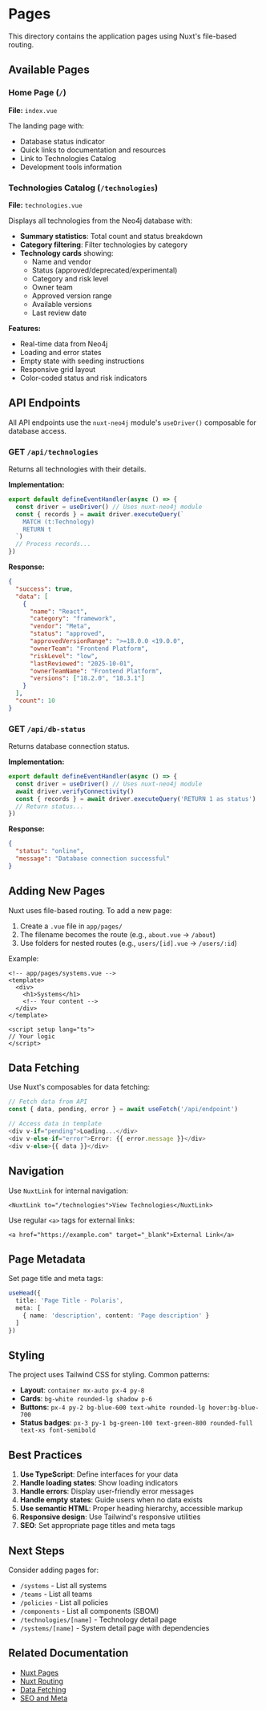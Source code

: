 # Pages

This directory contains the application pages using Nuxt's file-based routing.

## Available Pages

### Home Page (`/`)

**File:** `index.vue`

The landing page with:
- Database status indicator
- Quick links to documentation and resources
- Link to Technologies Catalog
- Development tools information

### Technologies Catalog (`/technologies`)

**File:** `technologies.vue`

Displays all technologies from the Neo4j database with:
- **Summary statistics**: Total count and status breakdown
- **Category filtering**: Filter technologies by category
- **Technology cards** showing:
  - Name and vendor
  - Status (approved/deprecated/experimental)
  - Category and risk level
  - Owner team
  - Approved version range
  - Available versions
  - Last review date

**Features:**
- Real-time data from Neo4j
- Loading and error states
- Empty state with seeding instructions
- Responsive grid layout
- Color-coded status and risk indicators

## API Endpoints

All API endpoints use the `nuxt-neo4j` module's `useDriver()` composable for database access.

### GET `/api/technologies`

Returns all technologies with their details.

**Implementation:**
```typescript
export default defineEventHandler(async () => {
  const driver = useDriver() // Uses nuxt-neo4j module
  const { records } = await driver.executeQuery(`
    MATCH (t:Technology)
    RETURN t
  `)
  // Process records...
})
```

**Response:**
```json
{
  "success": true,
  "data": [
    {
      "name": "React",
      "category": "framework",
      "vendor": "Meta",
      "status": "approved",
      "approvedVersionRange": ">=18.0.0 <19.0.0",
      "ownerTeam": "Frontend Platform",
      "riskLevel": "low",
      "lastReviewed": "2025-10-01",
      "ownerTeamName": "Frontend Platform",
      "versions": ["18.2.0", "18.3.1"]
    }
  ],
  "count": 10
}
```

### GET `/api/db-status`

Returns database connection status.

**Implementation:**
```typescript
export default defineEventHandler(async () => {
  const driver = useDriver() // Uses nuxt-neo4j module
  await driver.verifyConnectivity()
  const { records } = await driver.executeQuery('RETURN 1 as status')
  // Return status...
})
```

**Response:**
```json
{
  "status": "online",
  "message": "Database connection successful"
}
```

## Adding New Pages

Nuxt uses file-based routing. To add a new page:

1. Create a `.vue` file in `app/pages/`
2. The filename becomes the route (e.g., `about.vue` → `/about`)
3. Use folders for nested routes (e.g., `users/[id].vue` → `/users/:id`)

Example:

```vue
<!-- app/pages/systems.vue -->
<template>
  <div>
    <h1>Systems</h1>
    <!-- Your content -->
  </div>
</template>

<script setup lang="ts">
// Your logic
</script>
```

## Data Fetching

Use Nuxt's composables for data fetching:

```typescript
// Fetch data from API
const { data, pending, error } = await useFetch('/api/endpoint')

// Access data in template
<div v-if="pending">Loading...</div>
<div v-else-if="error">Error: {{ error.message }}</div>
<div v-else>{{ data }}</div>
```

## Navigation

Use `NuxtLink` for internal navigation:

```vue
<NuxtLink to="/technologies">View Technologies</NuxtLink>
```

Use regular `<a>` tags for external links:

```vue
<a href="https://example.com" target="_blank">External Link</a>
```

## Page Metadata

Set page title and meta tags:

```typescript
useHead({
  title: 'Page Title - Polaris',
  meta: [
    { name: 'description', content: 'Page description' }
  ]
})
```

## Styling

The project uses Tailwind CSS for styling. Common patterns:

- **Layout**: `container mx-auto px-4 py-8`
- **Cards**: `bg-white rounded-lg shadow p-6`
- **Buttons**: `px-4 py-2 bg-blue-600 text-white rounded-lg hover:bg-blue-700`
- **Status badges**: `px-3 py-1 bg-green-100 text-green-800 rounded-full text-xs font-semibold`

## Best Practices

1. **Use TypeScript**: Define interfaces for your data
2. **Handle loading states**: Show loading indicators
3. **Handle errors**: Display user-friendly error messages
4. **Handle empty states**: Guide users when no data exists
5. **Use semantic HTML**: Proper heading hierarchy, accessible markup
6. **Responsive design**: Use Tailwind's responsive utilities
7. **SEO**: Set appropriate page titles and meta tags

## Next Steps

Consider adding pages for:
- `/systems` - List all systems
- `/teams` - List all teams
- `/policies` - List all policies
- `/components` - List all components (SBOM)
- `/technologies/[name]` - Technology detail page
- `/systems/[name]` - System detail page with dependencies

## Related Documentation

- [Nuxt Pages](https://nuxt.com/docs/guide/directory-structure/pages)
- [Nuxt Routing](https://nuxt.com/docs/getting-started/routing)
- [Data Fetching](https://nuxt.com/docs/getting-started/data-fetching)
- [SEO and Meta](https://nuxt.com/docs/getting-started/seo-meta)
